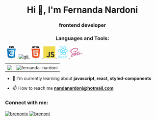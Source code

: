 <h1 align="center">Hi 👋, I'm Fernanda Nardoni</h1>
<h3 align="center">frontend developer</h3>


<h3 align="center">Languages and Tools:</h3>
<a align="center" href="https://www.w3schools.com/css/" target="_blank"> <img src="https://raw.githubusercontent.com/devicons/devicon/master/icons/css3/css3-original-wordmark.svg" alt="css3" width="40" height="40"/></a> <a href="https://git-scm.com/" target="_blank"> <img src="https://www.vectorlogo.zone/logos/git-scm/git-scm-icon.svg" alt="git" width="40" height="40"/> </a> <a href="https://www.w3.org/html/" target="_blank"> <img src="https://raw.githubusercontent.com/devicons/devicon/master/icons/html5/html5-original-wordmark.svg" alt="html5" width="40" height="40"/> </a> <a href="https://developer.mozilla.org/en-US/docs/Web/JavaScript" target="_blank"> <img src="https://raw.githubusercontent.com/devicons/devicon/master/icons/javascript/javascript-original.svg" alt="javascript" width="40" height="40"/> </a> <a href="https://reactjs.org/" target="_blank"> <img src="https://raw.githubusercontent.com/devicons/devicon/master/icons/react/react-original-wordmark.svg" alt="react" width="40" height="40"/> </a> <a href="https://sass-lang.com" target="_blank"> <img src="https://raw.githubusercontent.com/devicons/devicon/master/icons/sass/sass-original.svg" alt="sass" width="40" height="40"/> </a> 

<center>
    <table align="center">
      <tr>
          <td>
              <img width="440px" align="center" src="https://github-readme-stats.vercel.app/api?username=fernandanardoni&count_private=true&hide_border=true" />
          </td>
          <td>
              <img align="center" src="https://github-readme-stats.vercel.app/api/top-langs/?username=fernandanardoni&layout=compact&hide_border=true" alt="fernanda-nardoni" />                   </td>
      </tr>  
    </table>
</center>

<!-- - 👨‍💻 All of my projects are available at [brenont.github.io](https://brenont.github.io) -->

- 💬 I'm currently learning about **javascript, react, styled-components**

- 📫 How to reach me **nandanardoni@hotmail.com**

<p align="left">
<h3 align="left">Connect with me:</h3>
<a href="https://twitter.com/brenontx" target="blank"><img align="center" src="https://cdn.jsdelivr.net/npm/simple-icons@3.0.1/icons/twitter.svg" alt="brenontx" height="30" width="40" /></a>
<a href="https://linkedin.com/in/brenont" target="blank"><img align="center" src="https://cdn.jsdelivr.net/npm/simple-icons@3.0.1/icons/linkedin.svg" alt="brenont" height="30" width="40" /></a>

</p>


<!--
**jonataspinto/jonataspinto** is a ✨ _special_ ✨ repository because its `README.md` (this file) appears on your GitHub profile.

Here are some ideas to get you started:

- 🔭 I’m currently working on ...
- 🌱 I’m currently learning ...
- 👯 I’m looking to collaborate on ...
- 🤔 I’m looking for help with ...
- 💬 Ask me about ...
- 📫 How to reach me: ...
- 😄 Pronouns: ...
- ⚡ Fun fact: ...
-->
